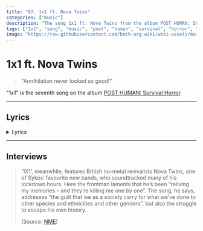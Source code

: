 ```yaml
---
title: "07. 1x1 ft. Nova Twins"
categories: ["music"]
description: "The song 1x1 ft. Nova Twins from the album POST HUMAN: SURVIVAL HORROR."
tags: ["1x1", "song", "music", "post", "human", "survival", "horror", "nova", "twins"]
image: "https://raw.githubusercontent.com/bmth-arg-wiki/wiki-assets/main/music/ph1/album_cover_300.jpg"
---
```

# 1x1 ft. Nova Twins

> "Annihilation never looked so good!"

"1x1" is the seventh song on the album [POST HUMAN: Survival Horror](ph-survival-horror).

***

## Lyrics

<details class="lyrics">
<summary>Lyrics</summary>

disconnected from the world again./
no, the sun don’t shine in the place i’ve been./
so why you keep acting like i don’t exist?/
yeah, i feel like i’m ready to die but i can’t commit./ 

so i ask myself,/ 
when will i learn?/
i’d set myself on fire to feel the burn./ 
i’m scared that i’m never going to be repaired./

put me out of my misery,/
my mind feels like an archenemy/
can’t look me in the eyes/
i don’t know what hurts the most/
holding on or letting go/
reliving my memories/
and they’re killing me one by one./

sabotaged myself again/
got a brain like a hurricane/
me and that bitch no we can’t be friends/
and i don’t even care no./
got me sinking to a dark place/
outta love/
evil twin under the staircase/
oh my god/
think i’m looking at a long night/
i’m alone/
but i’m numb/ 
annihilation never looked so good./
shut up!/
hush your mouth you talk too much./

put me out of my misery,/
my mind feels like an archenemy/
can’t look me in the eyes/
i don’t know what hurts the most/
holding on or letting go/
reliving my memories/
and they’re killing me one by one./

and i’m staring into the void again/
no one knows what a mess i’m in/
the voices in my head say i’m just being paranoid/
but it’s bad for my health/
how much i hate myself/
i suffocate,/
the weight,/
it pulls me underneath.

(Source: 1x1 lyric video description)

</details>

***

## Interviews

> ‘1X1’, meanwhile, features British nu-metal revivalists Nova Twins, one of Sykes’ 
favourite new bands, who soundtracked many of his lockdown hours. Here the frontman 
laments that he’s been “reliving my memories – and they’re killing me one by one”. 
The song, he says, addresses “the guilt that we as a society carry for what we’ve done 
to other species and ethnicities and other genders”, but also the struggle to escape 
his own history.
> 
> (Source: [NME](https://www.nme.com/big-reads/bring-me-the-horizon-cover-interview-2020-post-human-survival-horror-2804768))